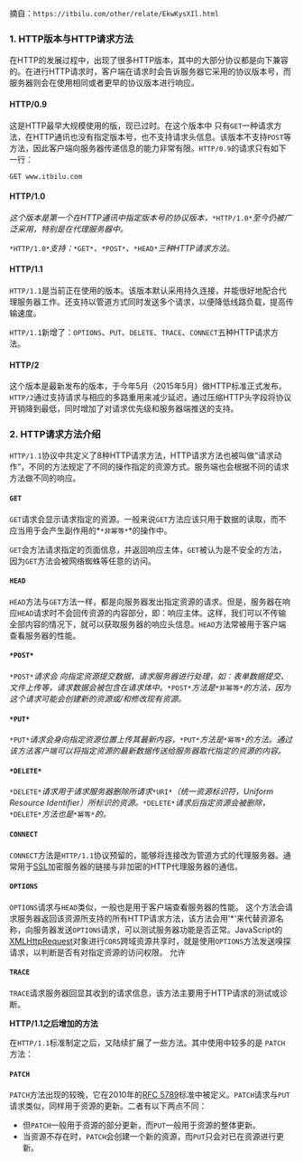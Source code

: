 摘自：`https://itbilu.com/other/relate/EkwKysXIl.html`

### 1. HTTP版本与HTTP请求方法

在HTTP的发展过程中，出现了很多HTTP版本，其中的大部分协议都是向下兼容的。在进行HTTP请求时，客户端在请求时会告诉服务器它采用的协议版本号，而服务器则会在使用相同或者更早的协议版本进行响应。



#### HTTP/0.9

这是HTTP最早大规模使用的版，现已过时。在这个版本中 只有`GET`一种请求方法，在HTTP通讯也没有指定版本号，也不支持请求头信息。该版本不支持`POST`等方法，因此客户端向服务器传递信息的能力非常有限。`HTTP/0.9`的请求只有如下一行：

```
GET www.itbilu.com
```



#### HTTP/1.0

*这个版本是第一个在HTTP通讯中指定版本号的协议版本，*`*HTTP/1.0*`*至今仍被广泛采用，特别是在代理服务器中。*

`*HTTP/1.0*`*支持：*`*GET*`*、*`*POST*`*、*`*HEAD*`*三种HTTP请求方法。*



#### HTTP/1.1

`HTTP/1.1`是当前正在使用的版本。该版本默认采用持久连接，并能很好地配合代理服务器工作。还支持以管道方式同时发送多个请求，以便降低线路负载，提高传输速度。

`HTTP/1.1`新增了：`OPTIONS`、`PUT`、`DELETE`、`TRACE`、`CONNECT`五种HTTP请求方法。



#### HTTP/2

这个版本是最新发布的版本，于今年5月（2015年5月）做HTTP标准正式发布。`HTTP/2`通过支持请求与相应的多路重用来减少延迟，通过压缩HTTP头字段将协议开销降到最低，同时增加了对请求优先级和服务器端推送的支持。



### 2. HTTP请求方法介绍

`HTTP/1.1`协议中共定义了8种HTTP请求方法，HTTP请求方法也被叫做“请求动作”，不同的方法规定了不同的操作指定的资源方式。服务端也会根据不同的请求方法做不同的响应。



#### `GET`

`GET`请求会显示请求指定的资源。一般来说`GET`方法应该只用于数据的读取，而不应当用于会产生副作用的*`*非幂等*`*的操作中。

`GET`会方法请求指定的页面信息，并返回响应主体，`GET`被认为是不安全的方法，因为`GET`方法会被网络蜘蛛等任意的访问。



#### `HEAD`

`HEAD`方法与`GET`方法一样，都是向服务器发出指定资源的请求。但是，服务器在响应`HEAD`请求时不会回传资源的内容部分，即：响应主体。这样，我们可以不传输全部内容的情况下，就可以获取服务器的响应头信息。`HEAD`方法常被用于客户端查看服务器的性能。



#### `*POST*`

`*POST*`*请求会 向指定资源提交数据，请求服务器进行处理，如：表单数据提交、文件上传等，请求数据会被包含在请求体中。*`*POST*`*方法是*`*非幂等*`*的方法，因为这个请求可能会创建新的资源或/和修改现有资源。*



#### `*PUT*`

`*PUT*`*请求会身向指定资源位置上传其最新内容，*`*PUT*`*方法是*`*幂等*`*的方法。通过该方法客户端可以将指定资源的最新数据传送给服务器取代指定的资源的内容。*



#### `*DELETE*`

`*DELETE*`*请求用于请求服务器删除所请求*`*URI*`*（统一资源标识符，Uniform Resource Identifier）所标识的资源。*`*DELETE*`*请求后指定资源会被删除，*`*DELETE*`*方法也是*`*幂等*`*的。*



#### `CONNECT`

`CONNECT`方法是`HTTP/1.1`协议预留的，能够将连接改为管道方式的代理服务器。通常用于[SSL](http://itbilu.com/other/relate/N16Uaoyp.html)加密服务器的链接与非加密的HTTP代理服务器的通信。



#### `OPTIONS`

`OPTIONS`请求与`HEAD`类似，一般也是用于客户端查看服务器的性能。 这个方法会请求服务器返回该资源所支持的所有HTTP请求方法，该方法会用'*'来代替资源名称，向服务器发送`OPTIONS`请求，可以测试服务器功能是否正常。JavaScript的[XMLHttpRequest](http://itbilu.com/javascript/js/VkiXuUcC.html)对象进行`CORS`跨域资源共享时，就是使用`OPTIONS`方法发送嗅探请求，以判断是否有对指定资源的访问权限。 允许



#### `TRACE`

`TRACE`请求服务器回显其收到的请求信息，该方法主要用于HTTP请求的测试或诊断。



**HTTP/1.1之后增加的方法**

在`HTTP/1.1`标准制定之后，又陆续扩展了一些方法。其中使用中较多的是	`PATCH` 方法：

#### `PATCH`

`PATCH`方法出现的较晚，它在2010年的[RFC 5789](http://tools.ietf.org/html/rfc5789)标准中被定义。`PATCH`请求与`PUT`请求类似，同样用于资源的更新。二者有以下两点不同：

- 但`PATCH`一般用于资源的部分更新，而`PUT`一般用于资源的整体更新。
- 当资源不存在时，`PATCH`会创建一个新的资源，而`PUT`只会对已在资源进行更新。